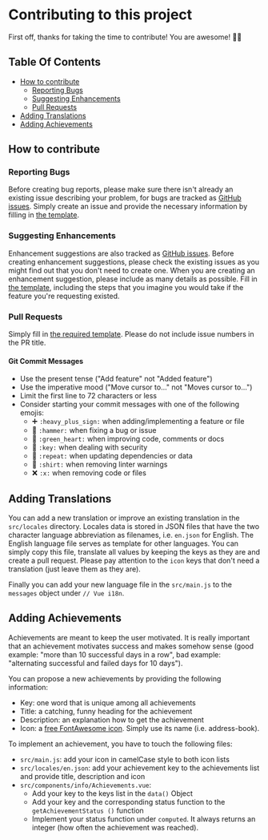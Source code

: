 # Contributing to this project

First off, thanks for taking the time to contribute! You are awesome! :tada::clap:

## Table Of Contents

- [How to contribute](#how-to-contribute)
  - [Reporting Bugs](#reporting-bugs)
  - [Suggesting Enhancements](#suggesting-enhancements)
  - [Pull Requests](#pull-requests)
- [Adding Translations](#adding-translations)  
- [Adding Achievements](#adding-achievements)
  
## How to contribute

### Reporting Bugs

Before creating bug reports, please make sure there isn't already an existing issue describing your problem, for bugs are tracked as [GitHub issues](https://github.com/devmount/you-can-quit/issues). Simply create an issue and provide the necessary information by filling in [the template](https://github.com/devmount/you-can-quit/issues/new?template=bug_report.md).

### Suggesting Enhancements

Enhancement suggestions are also tracked as [GitHub issues](https://github.com/devmount/you-can-quit/issues). Before creating enhancement suggestions, please check the existing issues as you might find out that you don't need to create one. When you are creating an enhancement suggestion, please include as many details as possible. Fill in [the template](ISSUE_TEMPLATE.md), including the steps that you imagine you would take if the feature you're requesting existed.

### Pull Requests

Simply fill in [the required template](PULL_REQUEST_TEMPLATE.md). Please do not include issue numbers in the PR title.

#### Git Commit Messages

- Use the present tense ("Add feature" not "Added feature")
- Use the imperative mood ("Move cursor to..." not "Moves cursor to...")
- Limit the first line to 72 characters or less
- Consider starting your commit messages with one of the following emojis:
  - :heavy_plus_sign: `:heavy_plus_sign:` when adding/implementing a feature or file
  - :hammer: `:hammer:` when fixing a bug or issue
  - :green_heart: `:green_heart:` when improving code, comments or docs
  - :key: `:key:` when dealing with security
  - :repeat: `:repeat:` when updating dependencies or data
  - :shirt: `:shirt:` when removing linter warnings
  - :x: `:x:` when removing code or files

## Adding Translations

You can add a new translation or improve an existing translation in the `src/locales` directory. Locales data is stored in JSON files that have the two character language abbreviation as filenames, i.e. `en.json` for English. The English language file serves as template for other languages. You can simply copy this file, translate all values by keeping the keys as they are and create a pull request. Please pay attention to the `icon` keys that don't need a translation (just leave them as they are).

Finally you can add your new language file in the `src/main.js` to the `messages` object under `// Vue i18n`.

## Adding Achievements

Achievements are meant to keep the user motivated. It is really important that an achievement motivates success and makes somehow sense (good example: "more than 10 successful days in a row", bad example: "alternating successful and failed days for 10 days").

You can propose a new achievements by providing the following information:

- Key: one word that is unique among all achievements
- Title: a catching, funny heading for the achievement
- Description: an explanation how to get the achievement
- Icon: a [free FontAwesome icon](https://fontawesome.com/icons?d=gallery&m=free). Simply use its name (i.e. address-book).

To implement an achievement, you have to touch the following files:

- `src/main.js`: add your icon in camelCase style to both icon lists
- `src/locales/en.json`: add your achievement key to the achievements list and provide title, description and icon
- `src/components/info/Achievements.vue`:
  - Add your key to the keys list in the `data()` Object
  - Add your key and the corresponding status function to the `getAchievementStatus ()` function
  - Implement your status function under `computed`. It always returns an integer (how often the achievement was reached).
